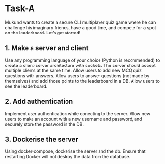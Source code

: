 # Task-A

Mukund wants to create a secure CLI multiplayer quiz game where he can challenge his imaginary friends, have a good time, and compete for a spot on the leaderboard. Let’s get started!

## 1. Make a server and client
  Use any programming language of your choice (Python is recommended) to create a client-server architecture with sockets. The server should accept multiple clients at the same time.
  Allow users to add new MCQ quiz questions with answers.
  Allow users to answer questions (not made by themselves) and add those points to the leaderboard in a DB.
  Allow users to see the leaderboard.

## 2. Add authentication
  Implement user authentication while conecting to the server.
  Allow new users to make an account with a new username and password, and securely store the password in the DB.

## 3. Dockerise the server
  Using docker-compose, dockerise the server and the db.
  Ensure that restarting Docker will not destroy the data from the database.

